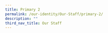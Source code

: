 ```yaml
---
title: Primary 2
permalink: /our-identity/Our-Staff/primary-2/
description: ""
third_nav_title: Our Staff
---
```

